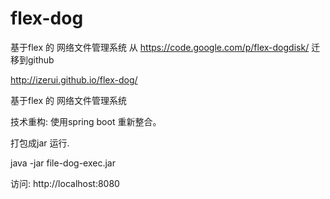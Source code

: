 flex-dog
========

基于flex 的 网络文件管理系统 从 https://code.google.com/p/flex-dogdisk/ 迁移到github


http://izerui.github.io/flex-dog/


基于flex 的 网络文件管理系统


技术重构: 使用spring boot 重新整合。

打包成jar 运行.

java -jar file-dog-exec.jar

访问: http://localhost:8080

